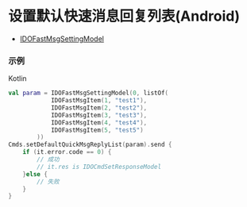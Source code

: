 # 设置默认快速消息回复列表(Android)

* [IDOFastMsgSettingModel](../model/IDOFastMsgSettingModel.md)

### 示例

Kotlin

```kotlin
val param = IDOFastMsgSettingModel(0, listOf(
            IDOFastMsgItem(1, "test1"),
            IDOFastMsgItem(2, "test2"),
            IDOFastMsgItem(3, "test3"),
            IDOFastMsgItem(4, "test4"),
            IDOFastMsgItem(5, "test5")
        ))
Cmds.setDefaultQuickMsgReplyList(param).send {
    if (it.error.code == 0) {
        // 成功
        // it.res is IDOCmdSetResponseModel
    }else {
        // 失败
    }
}
```